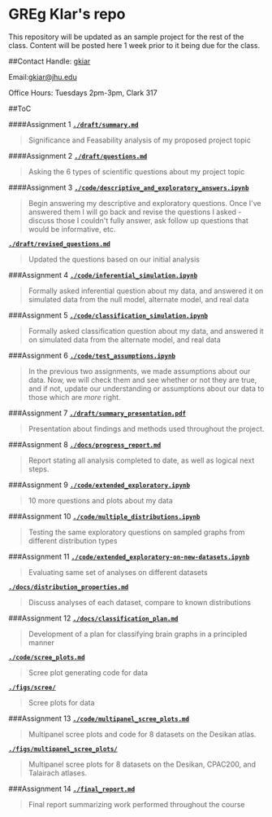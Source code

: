 # GREg KIar's repo
This repository will be updated as an sample project for the rest of the class. Content will be posted here 1 week prior to it being due for the class.

##Contact
Handle: [gkiar](http://github.com/gkiar)

Email:[gkiar@jhu.edu](mailto:gkiar@jhu.edu)

Office Hours: Tuesdays 2pm-3pm, Clark 317

##ToC

####Assignment 1
[**``./draft/summary.md``**](./draft/summary.md)
  > Significance and Feasability analysis of my proposed project topic

####Assignment 2
[**``./draft/questions.md``**](./draft/questions.md)
  > Asking the 6 types of scientific questions about my project topic

####Assignment 3
[**``./code/descriptive_and_exploratory_answers.ipynb``**](./code/descriptive_and_exploratory_answers.ipynb)
  > Begin answering my descriptive and exploratory questions. Once I've answered them I will go back and revise the questions I asked - discuss those I couldn't fully answer, ask follow up questions that would be informative, etc.

[**``./draft/revised_questions.md``**](./draft/revised_questions.md)
  > Updated the questions based on our initial analysis

###Assignment 4
[**``./code/inferential_simulation.ipynb``**](./code/inferential_simulation.ipynb)
  > Formally asked inferential question about my data, and answered it on simulated data from the null model, alternate model, and real data

###Assignment 5
[**``./code/classification_simulation.ipynb``**](./code/classification_simulation.ipynb)
  > Formally asked classification question about my data, and answered it on simulated data from the alternate model, and real data

###Assignment 6
[**``./code/test_assumptions.ipynb``**](./code/test_assumptions.ipynb)
  > In the previous two assignments, we made assumptions about our data. Now, we will check them and see whether or not they are true, and if not, update our understanding or assumptions about our data to those which are *more* right.

###Assignment 7
[**``./draft/summary_presentation.pdf``**](./draft/summary_presentation.pdf)
  > Presentation about findings and methods used throughout the project.

###Assignment 8
[**``./docs/progress_report.md``**](./docs/progress_report.md)
  > Report stating all analysis completed to date, as well as logical next steps.

###Assignment 9
[**``./code/extended_exploratory.ipynb``**](./code/extended_exploratory.ipynb)
  > 10 more questions and plots about my data

###Assignment 10
[**``./code/multiple_distributions.ipynb``**](./code/multiple_distributions.ipynb)
  > Testing the same exploratory questions on sampled graphs from different distribution types

###Assignment 11
[**``./code/extended_exploratory-on-new-datasets.ipynb``**](./code/extended_exploratory-on-new-datasets.ipynb)
  > Evaluating same set of analyses on different datasets

[**``./docs/distribution_properties.md``**](./docs/distribution_properties.md)
  > Discuss analyses of each dataset, compare to known distributions

###Assignment 12
[**``./docs/classification_plan.md``**](./docs/classification_plan.md)
  > Development of a plan for classifying brain graphs in a principled manner

[**``./code/scree_plots.md``**](./code/scree_plots.md)
  > Scree plot generating code for data

[**``./figs/scree/``**](./figs/scree/)
  > Scree plots for data

###Assignment 13
[**``./code/multipanel_scree_plots.md``**](./code/multipanel_scree_plots.md)
  > Multipanel scree plots and code for 8 datasets on the Desikan atlas.

[**``./figs/multipanel_scree_plots/``**](./figs/multipanel_scree_plots/)
  > Multipanel scree plots for 8 datasets on the Desikan, CPAC200, and Talairach atlases.

###Assignment 14
[**``./final_report.md``**](./final_report.md)
  > Final report summarizing work performed throughout the course
